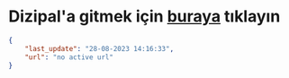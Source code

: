 # Dizipal'a gitmek için [buraya](None) tıklayın
        
```json
{
    "last_update": "28-08-2023 14:16:33",
    "url": "no active url"
}
```